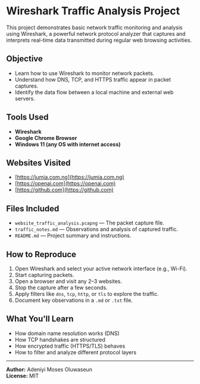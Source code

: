 # Wireshark Traffic Analysis Project

This project demonstrates basic network traffic monitoring and analysis using Wireshark, a powerful network protocol analyzer that captures and interprets real-time data transmitted during regular web browsing activities.

## Objective

- Learn how to use Wireshark to monitor network packets.
- Understand how DNS, TCP, and HTTPS traffic appear in packet captures.
- Identify the data flow between a local machine and external web servers.

## Tools Used

- **Wireshark**
- **Google Chrome Browser**
- **Windows 11 (any OS with internet access)**

## Websites Visited

- [https://jumia.com.ng](https://jumia.com.ng)
- [https://openai.com](https://openai.com)
- [https://github.com](https://github.com)

## Files Included

- `website_traffic_analysis.pcapng` — The packet capture file.
- `traffic_notes.md` — Observations and analysis of captured traffic.
- `README.md` — Project summary and instructions.

## How to Reproduce

1. Open Wireshark and select your active network interface (e.g., Wi-Fi).
2. Start capturing packets.
3. Open a browser and visit any 2–3 websites.
4. Stop the capture after a few seconds.
5. Apply filters like `dns`, `tcp`, `http`, or `tls` to explore the traffic.
6. Document key observations in a `.md` or `.txt` file.

## What You'll Learn

- How domain name resolution works (DNS)
- How TCP handshakes are structured
- How encrypted traffic (HTTPS/TLS) behaves
- How to filter and analyze different protocol layers

---

**Author:** Adeniyi Moses Oluwaseun  
**License:** MIT
